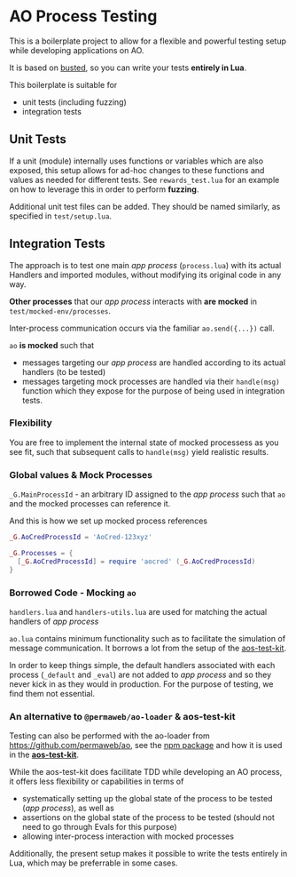 # AO Process Testing

This is a boilerplate project to allow for a flexible and powerful testing setup while developing applications on AO.

It is based on [busted](https://luarocks.org/modules/lunarmodules/busted), so you can write your tests **entirely in Lua**.

This boilerplate is suitable for
- unit tests (including fuzzing) 
- integration tests

## Unit Tests

If a unit (module) internally uses functions or variables which are also exposed, this setup allows for ad-hoc changes to these functions and values as needed for different tests. See `rewards_test.lua` for an example on how to leverage this in order to perform **fuzzing**.

Additional unit test files can be added. They should be named similarly, as specified in `test/setup.lua`.

## Integration Tests

The approach is to test one main *app process* (`process.lua`) with its actual Handlers and imported modules, without modifying its original code in any way.

**Other processes** that our *app process* interacts with **are mocked** in `test/mocked-env/processes`.

Inter-process communication occurs via the familiar `ao.send({...})` call.

`ao` **is mocked** such that
- messages targeting our *app process* are handled according to its actual handlers (to be tested)
- messages targeting mock processes are handled via their `handle(msg)` function which they expose for the purpose of being used in integration tests.

### Flexibility 

You are free to implement the internal state of mocked processess as you see fit, such that subsequent calls to `handle(msg)` yield realistic results.

### Global values & Mock Processes

`_G.MainProcessId` - an arbitrary ID assigned to the *app process* such that `ao` and the mocked processes can reference it.

And this is how we set up mocked process references

```lua
_G.AoCredProcessId = 'AoCred-123xyz'

_G.Processes = {
  [_G.AoCredProcessId] = require 'aocred' (_G.AoCredProcessId)
}
```

### Borrowed Code - Mocking `ao`

`handlers.lua` and `handlers-utils.lua` are used for matching the actual handlers of *app process*

`ao.lua` contains minimum functionality such as to facilitate the simulation of message communication. It borrows a lot from the setup of the [aos-test-kit](https://github.com/permaweb/aos-test-kit).

In order to keep things simple, the default handlers associated with each process (`_default` and `_eval`) are not added to *app process* and so they never kick in as they would in production.
For the purpose of testing, we find them not essential.

### An alternative to `@permaweb/ao-loader` & aos-test-kit

Testing can also be performed with the ao-loader from https://github.com/permaweb/ao, see the [npm package](https://www.npmjs.com/package/@permaweb/ao-loader?activeTab=readme) and how it is used in the [**aos-test-kit**](https://github.com/permaweb/aos-test-kit).

While the aos-test-kit does facilitate TDD while developing an AO process, it offers less flexibility or capabilities in terms of 
- systematically setting up the global state of the process to be tested (*app process*), as well as 
- assertions on the global state of the process to be tested (should not need to go through Evals for this purpose)
- allowing inter-process interaction with mocked processes

Additionally, the present setup makes it possible to write the tests entirely in Lua, which may be preferrable in some cases.
